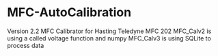 # MFC-AutoCalibration
Version 2.2 MFC Calibrator for Hasting Teledyne MFC 202
 MFC_Calv2 is using a called voltage function and numpy
 MFC_Calv3 is using SQLite to process data
